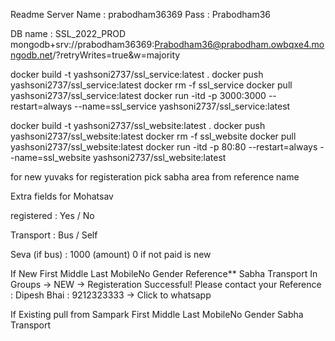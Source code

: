 Readme
Server Name : prabodham36369
Pass : Prabodham36

DB name : SSL_2022_PROD
mongodb+srv://prabodham36369:Prabodham36@prabodham.owbqxe4.mongodb.net/?retryWrites=true&w=majority

docker build -t yashsoni2737/ssl_service:latest .
docker push yashsoni2737/ssl_service:latest
docker rm -f ssl_service
docker pull yashsoni2737/ssl_service:latest
docker run -itd -p 3000:3000 --restart=always --name=ssl_service yashsoni2737/ssl_service:latest

docker build -t yashsoni2737/ssl_website:latest .
docker push yashsoni2737/ssl_website:latest
docker rm -f ssl_website
docker pull yashsoni2737/ssl_website:latest
docker run -itd -p 80:80 --restart=always --name=ssl_website yashsoni2737/ssl_website:latest


for new yuvaks for registeration
pick sabha area from reference name

Extra fields for Mohatsav

registered : Yes / No

Transport : Bus / Self

Seva (if bus) : 1000 (amount)
0 if not paid
is new

If New 
First
Middle
Last
MobileNo
Gender
Reference**
Sabha
Transport
In Groups -> NEW
-> Registeration Successful! Please contact your Reference : Dipesh Bhai : 9212323333 -> Click to whatsapp

If Existing pull from Sampark
First
Middle
Last
MobileNo
Gender
Sabha
Transport
